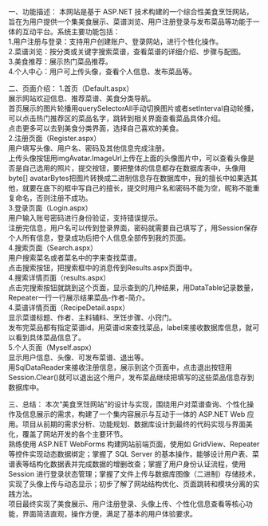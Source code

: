 一、功能描述：
本网站是基于 ASP.NET 技术构建的一个综合性美食烹饪网站，旨在为用户提供一个集美食展示、菜谱浏览、用户注册登录与发布菜品等功能于一体的互动平台。系统主要功能包括：\
1.用户注册与登录：支持用户创建账户、登录网站，进行个性化操作。\
2.菜谱浏览：按分类或关键字搜索菜谱，查看菜谱的详细介绍、步骤与配图。\
3.美食推荐：展示热门菜品推荐。\
4.个人中心：用户可上传头像，查看个人信息、发布菜品等。

二、页面介绍：
1.首页（Default.aspx）\
展示网站欢迎信息、推荐菜谱、美食分类导航。\
首页展示的图片轮播用querySelectorAll手动切换图片或者setInterval自动轮播，可以点击热门推荐区的菜品名字，跳转到相关界面查看菜品具体介绍。\
点击更多可以去到美食分类界面，选择自己喜欢的美食。\
2.注册页面（Register.aspx）\
用户填写头像、用户名、密码及其他信息完成注册。\
上传头像按钮用imgAvatar.ImageUrl上传在上面的头像图片中，可以查看头像是否是自己选用的照片，提交按钮，要把整体的信息都存在数据库表中，头像用byte[] avatarBytes把图片转换成二进制信息存在数据库中，我的擅长中如果选其他，就要在底下的框中写自己的擅长，提交时用户名和密码不能为空，昵称不能重复命名，否则注册不成功。\
3.登录页面（Login.aspx）\
用户输入账号密码进行身份验证，支持错误提示。\
注册完信息，用户名可以传到登录界面，密码就需要自己填写了，用Session保存个人所有信息，登录成功后把个人信息全部传到我的页面。\
4.搜索页面（Search.aspx）\
用户搜索菜名或者菜名中的字来查找菜谱。\
点击搜索按钮，把搜索框中的消息传到Results.aspx页面中。\
4.搜索详情页面（results.aspx）\
点击完搜索按钮就跳到这个页面，显示查到的几种结果，用DataTable记录数量，Repeater一行一行展示结果菜品-作者-简介。\
4.菜谱详情页面（RecipeDetail.aspx）\
显示菜谱标题、作者、主料辅料、烹饪步骤、小窍门。\
发布完菜品都有指定菜谱id，用菜谱id来查找菜品，label来接收数据库信息，就可以看到具体菜品信息了。\
5.个人页面（Myself.aspx）\
显示用户信息、头像、可发布菜谱、退出等。\
用SqlDataReader来接收注册信息，展示到这个页面中，点击退出按钮用Session.Clear()就可以退出这个用户，发布菜品继续把填写的这些菜品信息存到数据库中。

三、总结：
本次“美食烹饪网站”的设计与实现，围绕用户对菜谱查询、个性化操作及信息展示的需求，构建了一个集内容展示与互动于一体的 ASP.NET Web 应用。项目从前期的需求分析、功能规划、数据库设计到最终的代码实现与界面美化，覆盖了网站开发的各个主要环节。\
熟练使用 ASP.NET WebForms 构建网站前端页面，使用如 GridView、Repeater 等控件实现动态数据绑定；掌握了 SQL Server 的基本操作，能够设计用户表、菜谱表等结构化数据表并完成数据的增删改查；掌握了用户身份认证流程，使用 Session 进行登录状态管理；掌握了文件上传与数据库图像（二进制）存储技术，实现了头像上传与动态显示；初步了解了网站结构优化、页面跳转和模块分离的实践方法。\
项目最终实现了美食展示、用户注册登录、头像上传、个性化信息查看等核心功能，界面简洁直观，操作方便，满足了基本的用户体验要求。
